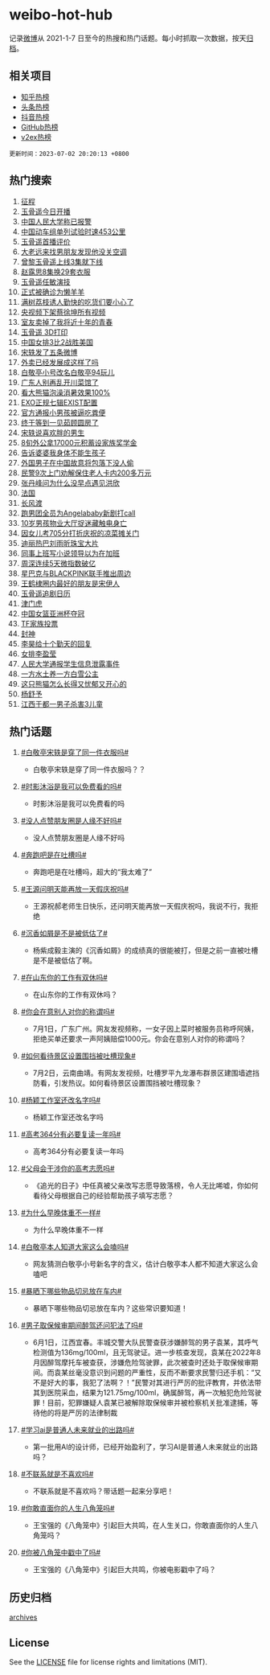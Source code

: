# weibo-hot-hub

记录[微博](https://www.weibo.com)从 2021-1-7 日至今的热搜和热门话题。每小时抓取一次数据，按天[归档](archives)。

## 相关项目

- [知乎热榜](https://github.com/lonnyzhang423/zhihu-hot-hub)
- [头条热榜](https://github.com/lonnyzhang423/toutiao-hot-hub)
- [抖音热榜](https://github.com/lonnyzhang423/douyin-hot-hub)
- [GitHub热榜](https://github.com/lonnyzhang423/github-hot-hub)
- [v2ex热榜](https://github.com/lonnyzhang423/v2ex-hot-hub)


`更新时间：2023-07-02 20:20:13 +0800`

## 热门搜索

1. [征程](https://m.weibo.cn/search?containerid=100103type%3D1%26t%3D10%26q%3D%23%E5%BE%81%E7%A8%8B%23&stream_entry_id=51&isnewpage=1&extparam=seat%3D1%26pos%3D0%26dgr%3D0%26c_type%3D51%26filter_type%3Drealtimehot%26cate%3D10103%26stream_entry_id%3D51%26display_time%3D1688300412%26pre_seqid%3D168830041214701306419&luicode=10000011&lfid=106003type%253D25%2526t%253D3%2526disable_hot%253D1%2526filter_type%253Drealtimehot)
1. [玉骨遥今日开播](https://m.weibo.cn/search?containerid=100103type%3D1%26t%3D10%26q%3D%23%E7%8E%89%E9%AA%A8%E9%81%A5%E4%BB%8A%E6%97%A5%E5%BC%80%E6%92%AD%23&stream_entry_id=31&isnewpage=1&extparam=seat%3D1%26pos%3D0%26dgr%3D0%26c_type%3D31%26cate%3D5001%26filter_type%3Drealtimehot%26stream_entry_id%3D31%26flag%3D16%26realpos%3D1%26q%3D%2523%25E7%258E%2589%25E9%25AA%25A8%25E9%2581%25A5%25E4%25BB%258A%25E6%2597%25A5%25E5%25BC%2580%25E6%2592%25AD%2523%26band_rank%3D1%26lcate%3D5001%26display_time%3D1688300412%26pre_seqid%3D168830041214701306419&luicode=10000011&lfid=106003type%253D25%2526t%253D3%2526disable_hot%253D1%2526filter_type%253Drealtimehot)
1. [中国人民大学称已报警](https://m.weibo.cn/search?containerid=100103type%3D1%26t%3D10%26q%3D%23%E4%B8%AD%E5%9B%BD%E4%BA%BA%E6%B0%91%E5%A4%A7%E5%AD%A6%E7%A7%B0%E5%B7%B2%E6%8A%A5%E8%AD%A6%23&stream_entry_id=31&isnewpage=1&extparam=seat%3D1%26pos%3D1%26dgr%3D0%26c_type%3D31%26cate%3D5001%26filter_type%3Drealtimehot%26stream_entry_id%3D31%26flag%3D2%26realpos%3D2%26q%3D%2523%25E4%25B8%25AD%25E5%259B%25BD%25E4%25BA%25BA%25E6%25B0%2591%25E5%25A4%25A7%25E5%25AD%25A6%25E7%25A7%25B0%25E5%25B7%25B2%25E6%258A%25A5%25E8%25AD%25A6%2523%26band_rank%3D2%26lcate%3D5001%26display_time%3D1688300412%26pre_seqid%3D168830041214701306419&luicode=10000011&lfid=106003type%253D25%2526t%253D3%2526disable_hot%253D1%2526filter_type%253Drealtimehot)
1. [中国动车组单列试验时速453公里](https://m.weibo.cn/search?containerid=100103type%3D1%26t%3D10%26q%3D%23%E4%B8%AD%E5%9B%BD%E5%8A%A8%E8%BD%A6%E7%BB%84%E5%8D%95%E5%88%97%E8%AF%95%E9%AA%8C%E6%97%B6%E9%80%9F453%E5%85%AC%E9%87%8C%23&stream_entry_id=31&isnewpage=1&extparam=seat%3D1%26pos%3D2%26dgr%3D0%26c_type%3D31%26cate%3D5001%26filter_type%3Drealtimehot%26stream_entry_id%3D31%26flag%3D0%26realpos%3D3%26q%3D%2523%25E4%25B8%25AD%25E5%259B%25BD%25E5%258A%25A8%25E8%25BD%25A6%25E7%25BB%2584%25E5%258D%2595%25E5%2588%2597%25E8%25AF%2595%25E9%25AA%258C%25E6%2597%25B6%25E9%2580%259F453%25E5%2585%25AC%25E9%2587%258C%2523%26band_rank%3D3%26lcate%3D5001%26display_time%3D1688300412%26pre_seqid%3D168830041214701306419&luicode=10000011&lfid=106003type%253D25%2526t%253D3%2526disable_hot%253D1%2526filter_type%253Drealtimehot)
1. [玉骨遥首播评价](https://m.weibo.cn/search?containerid=100103type%3D1%26t%3D10%26q%3D%23%E7%8E%89%E9%AA%A8%E9%81%A5%E9%A6%96%E6%92%AD%E8%AF%84%E4%BB%B7%23&stream_entry_id=31&isnewpage=1&extparam=seat%3D1%26pos%3D3%26dgr%3D0%26c_type%3D31%26cate%3D5001%26filter_type%3Drealtimehot%26stream_entry_id%3D31%26flag%3D1%26realpos%3D4%26q%3D%2523%25E7%258E%2589%25E9%25AA%25A8%25E9%2581%25A5%25E9%25A6%2596%25E6%2592%25AD%25E8%25AF%2584%25E4%25BB%25B7%2523%26band_rank%3D4%26lcate%3D5001%26display_time%3D1688300412%26pre_seqid%3D168830041214701306419&luicode=10000011&lfid=106003type%253D25%2526t%253D3%2526disable_hot%253D1%2526filter_type%253Drealtimehot)
1. [大老远来找男朋友发现他没关空调](https://m.weibo.cn/search?containerid=100103type%3D1%26t%3D10%26q%3D%E5%A4%A7%E8%80%81%E8%BF%9C%E6%9D%A5%E6%89%BE%E7%94%B7%E6%9C%8B%E5%8F%8B%E5%8F%91%E7%8E%B0%E4%BB%96%E6%B2%A1%E5%85%B3%E7%A9%BA%E8%B0%83&stream_entry_id=31&isnewpage=1&extparam=seat%3D1%26pos%3D4%26dgr%3D0%26c_type%3D31%26cate%3D5001%26filter_type%3Drealtimehot%26stream_entry_id%3D31%26flag%3D0%26realpos%3D5%26q%3D%25E5%25A4%25A7%25E8%2580%2581%25E8%25BF%259C%25E6%259D%25A5%25E6%2589%25BE%25E7%2594%25B7%25E6%259C%258B%25E5%258F%258B%25E5%258F%2591%25E7%258E%25B0%25E4%25BB%2596%25E6%25B2%25A1%25E5%2585%25B3%25E7%25A9%25BA%25E8%25B0%2583%26band_rank%3D5%26lcate%3D5001%26display_time%3D1688300412%26pre_seqid%3D168830041214701306419&luicode=10000011&lfid=106003type%253D25%2526t%253D3%2526disable_hot%253D1%2526filter_type%253Drealtimehot)
1. [曾黎玉骨遥上线3集就下线](https://m.weibo.cn/search?containerid=100103type%3D1%26t%3D10%26q%3D%23%E6%9B%BE%E9%BB%8E%E7%8E%89%E9%AA%A8%E9%81%A5%E4%B8%8A%E7%BA%BF3%E9%9B%86%E5%B0%B1%E4%B8%8B%E7%BA%BF%23&stream_entry_id=31&isnewpage=1&extparam=seat%3D1%26pos%3D5%26dgr%3D0%26c_type%3D31%26cate%3D5001%26filter_type%3Drealtimehot%26stream_entry_id%3D31%26flag%3D1%26realpos%3D6%26q%3D%2523%25E6%259B%25BE%25E9%25BB%258E%25E7%258E%2589%25E9%25AA%25A8%25E9%2581%25A5%25E4%25B8%258A%25E7%25BA%25BF3%25E9%259B%2586%25E5%25B0%25B1%25E4%25B8%258B%25E7%25BA%25BF%2523%26band_rank%3D6%26lcate%3D5001%26display_time%3D1688300412%26pre_seqid%3D168830041214701306419&luicode=10000011&lfid=106003type%253D25%2526t%253D3%2526disable_hot%253D1%2526filter_type%253Drealtimehot)
1. [赵露思8集换29套衣服](https://m.weibo.cn/search?containerid=100103type%3D1%26t%3D10%26q%3D%23%E8%B5%B5%E9%9C%B2%E6%80%9D8%E9%9B%86%E6%8D%A229%E5%A5%97%E8%A1%A3%E6%9C%8D%23&stream_entry_id=31&isnewpage=1&extparam=seat%3D1%26pos%3D6%26dgr%3D0%26c_type%3D31%26cate%3D5001%26filter_type%3Drealtimehot%26stream_entry_id%3D31%26flag%3D1%26realpos%3D7%26q%3D%2523%25E8%25B5%25B5%25E9%259C%25B2%25E6%2580%259D8%25E9%259B%2586%25E6%258D%25A229%25E5%25A5%2597%25E8%25A1%25A3%25E6%259C%258D%2523%26band_rank%3D7%26lcate%3D5001%26display_time%3D1688300412%26pre_seqid%3D168830041214701306419&luicode=10000011&lfid=106003type%253D25%2526t%253D3%2526disable_hot%253D1%2526filter_type%253Drealtimehot)
1. [玉骨遥任敏演技](https://m.weibo.cn/search?containerid=100103type%3D1%26t%3D10%26q%3D%23%E7%8E%89%E9%AA%A8%E9%81%A5%E4%BB%BB%E6%95%8F%E6%BC%94%E6%8A%80%23&stream_entry_id=31&isnewpage=1&extparam=seat%3D1%26pos%3D7%26dgr%3D0%26c_type%3D31%26cate%3D5001%26filter_type%3Drealtimehot%26stream_entry_id%3D31%26flag%3D1%26realpos%3D8%26q%3D%2523%25E7%258E%2589%25E9%25AA%25A8%25E9%2581%25A5%25E4%25BB%25BB%25E6%2595%258F%25E6%25BC%2594%25E6%258A%2580%2523%26band_rank%3D8%26lcate%3D5001%26display_time%3D1688300412%26pre_seqid%3D168830041214701306419&luicode=10000011&lfid=106003type%253D25%2526t%253D3%2526disable_hot%253D1%2526filter_type%253Drealtimehot)
1. [正式被确诊为懒羊羊](https://m.weibo.cn/search?containerid=100103type%3D1%26t%3D10%26q%3D%23%E6%AD%A3%E5%BC%8F%E8%A2%AB%E7%A1%AE%E8%AF%8A%E4%B8%BA%E6%87%92%E7%BE%8A%E7%BE%8A%23&stream_entry_id=31&isnewpage=1&extparam=seat%3D1%26pos%3D8%26dgr%3D0%26c_type%3D31%26cate%3D5001%26filter_type%3Drealtimehot%26stream_entry_id%3D31%26flag%3D2%26realpos%3D9%26q%3D%2523%25E6%25AD%25A3%25E5%25BC%258F%25E8%25A2%25AB%25E7%25A1%25AE%25E8%25AF%258A%25E4%25B8%25BA%25E6%2587%2592%25E7%25BE%258A%25E7%25BE%258A%2523%26band_rank%3D9%26lcate%3D5001%26display_time%3D1688300412%26pre_seqid%3D168830041214701306419&luicode=10000011&lfid=106003type%253D25%2526t%253D3%2526disable_hot%253D1%2526filter_type%253Drealtimehot)
1. [满树荔枝诱人勤快的吃货们要小心了](https://m.weibo.cn/search?containerid=100103type%3D1%26t%3D10%26q%3D%23%E6%BB%A1%E6%A0%91%E8%8D%94%E6%9E%9D%E8%AF%B1%E4%BA%BA%E5%8B%A4%E5%BF%AB%E7%9A%84%E5%90%83%E8%B4%A7%E4%BB%AC%E8%A6%81%E5%B0%8F%E5%BF%83%E4%BA%86%23&stream_entry_id=31&isnewpage=1&extparam=seat%3D1%26pos%3D9%26dgr%3D0%26c_type%3D31%26cate%3D5001%26filter_type%3Drealtimehot%26stream_entry_id%3D31%26flag%3D32768%26realpos%3D10%26q%3D%2523%25E6%25BB%25A1%25E6%25A0%2591%25E8%258D%2594%25E6%259E%259D%25E8%25AF%25B1%25E4%25BA%25BA%25E5%258B%25A4%25E5%25BF%25AB%25E7%259A%2584%25E5%2590%2583%25E8%25B4%25A7%25E4%25BB%25AC%25E8%25A6%2581%25E5%25B0%258F%25E5%25BF%2583%25E4%25BA%2586%2523%26band_rank%3D10%26lcate%3D5001%26display_time%3D1688300412%26pre_seqid%3D168830041214701306419&luicode=10000011&lfid=106003type%253D25%2526t%253D3%2526disable_hot%253D1%2526filter_type%253Drealtimehot)
1. [央视频下架蔡徐坤所有视频](https://m.weibo.cn/search?containerid=100103type%3D1%26t%3D10%26q%3D%23%E5%A4%AE%E8%A7%86%E9%A2%91%E4%B8%8B%E6%9E%B6%E8%94%A1%E5%BE%90%E5%9D%A4%E6%89%80%E6%9C%89%E8%A7%86%E9%A2%91%23&stream_entry_id=31&isnewpage=1&extparam=seat%3D1%26pos%3D10%26dgr%3D0%26c_type%3D31%26cate%3D5001%26filter_type%3Drealtimehot%26stream_entry_id%3D31%26flag%3D1%26realpos%3D11%26q%3D%2523%25E5%25A4%25AE%25E8%25A7%2586%25E9%25A2%2591%25E4%25B8%258B%25E6%259E%25B6%25E8%2594%25A1%25E5%25BE%2590%25E5%259D%25A4%25E6%2589%2580%25E6%259C%2589%25E8%25A7%2586%25E9%25A2%2591%2523%26band_rank%3D11%26lcate%3D5001%26display_time%3D1688300412%26pre_seqid%3D168830041214701306419&luicode=10000011&lfid=106003type%253D25%2526t%253D3%2526disable_hot%253D1%2526filter_type%253Drealtimehot)
1. [室友卖掉了我将近十年的青春](https://m.weibo.cn/search?containerid=100103type%3D1%26t%3D10%26q%3D%23%E5%AE%A4%E5%8F%8B%E5%8D%96%E6%8E%89%E4%BA%86%E6%88%91%E5%B0%86%E8%BF%91%E5%8D%81%E5%B9%B4%E7%9A%84%E9%9D%92%E6%98%A5%23&stream_entry_id=31&isnewpage=1&extparam=seat%3D1%26pos%3D11%26dgr%3D0%26c_type%3D31%26cate%3D5001%26filter_type%3Drealtimehot%26stream_entry_id%3D31%26flag%3D1%26realpos%3D12%26q%3D%2523%25E5%25AE%25A4%25E5%258F%258B%25E5%258D%2596%25E6%258E%2589%25E4%25BA%2586%25E6%2588%2591%25E5%25B0%2586%25E8%25BF%2591%25E5%258D%2581%25E5%25B9%25B4%25E7%259A%2584%25E9%259D%2592%25E6%2598%25A5%2523%26band_rank%3D12%26lcate%3D5001%26display_time%3D1688300412%26pre_seqid%3D168830041214701306419&luicode=10000011&lfid=106003type%253D25%2526t%253D3%2526disable_hot%253D1%2526filter_type%253Drealtimehot)
1. [玉骨遥 3D打印](https://m.weibo.cn/search?containerid=100103type%3D1%26t%3D10%26q%3D%E7%8E%89%E9%AA%A8%E9%81%A5+3D%E6%89%93%E5%8D%B0&stream_entry_id=31&isnewpage=1&extparam=seat%3D1%26pos%3D12%26dgr%3D0%26c_type%3D31%26cate%3D5001%26filter_type%3Drealtimehot%26stream_entry_id%3D31%26flag%3D1%26realpos%3D13%26q%3D%25E7%258E%2589%25E9%25AA%25A8%25E9%2581%25A5%25203D%25E6%2589%2593%25E5%258D%25B0%26band_rank%3D13%26lcate%3D5001%26display_time%3D1688300412%26pre_seqid%3D168830041214701306419&luicode=10000011&lfid=106003type%253D25%2526t%253D3%2526disable_hot%253D1%2526filter_type%253Drealtimehot)
1. [中国女排3比2战胜美国](https://m.weibo.cn/search?containerid=100103type%3D1%26t%3D10%26q%3D%23%E4%B8%AD%E5%9B%BD%E5%A5%B3%E6%8E%923%E6%AF%942%E6%88%98%E8%83%9C%E7%BE%8E%E5%9B%BD%23&stream_entry_id=31&isnewpage=1&extparam=seat%3D1%26pos%3D13%26dgr%3D0%26c_type%3D31%26cate%3D5001%26filter_type%3Drealtimehot%26stream_entry_id%3D31%26flag%3D0%26realpos%3D14%26q%3D%2523%25E4%25B8%25AD%25E5%259B%25BD%25E5%25A5%25B3%25E6%258E%25923%25E6%25AF%25942%25E6%2588%2598%25E8%2583%259C%25E7%25BE%258E%25E5%259B%25BD%2523%26band_rank%3D14%26lcate%3D5001%26display_time%3D1688300412%26pre_seqid%3D168830041214701306419&luicode=10000011&lfid=106003type%253D25%2526t%253D3%2526disable_hot%253D1%2526filter_type%253Drealtimehot)
1. [宋轶发了五条微博](https://m.weibo.cn/search?containerid=100103type%3D1%26t%3D10%26q%3D%23%E5%AE%8B%E8%BD%B6%E5%8F%91%E4%BA%86%E4%BA%94%E6%9D%A1%E5%BE%AE%E5%8D%9A%23&stream_entry_id=31&isnewpage=1&extparam=seat%3D1%26pos%3D14%26dgr%3D0%26c_type%3D31%26cate%3D5001%26filter_type%3Drealtimehot%26stream_entry_id%3D31%26flag%3D2%26realpos%3D15%26q%3D%2523%25E5%25AE%258B%25E8%25BD%25B6%25E5%258F%2591%25E4%25BA%2586%25E4%25BA%2594%25E6%259D%25A1%25E5%25BE%25AE%25E5%258D%259A%2523%26band_rank%3D15%26lcate%3D5001%26display_time%3D1688300412%26pre_seqid%3D168830041214701306419&luicode=10000011&lfid=106003type%253D25%2526t%253D3%2526disable_hot%253D1%2526filter_type%253Drealtimehot)
1. [外卖已经发展成这样了吗](https://m.weibo.cn/search?containerid=100103type%3D1%26t%3D10%26q%3D%E5%A4%96%E5%8D%96%E5%B7%B2%E7%BB%8F%E5%8F%91%E5%B1%95%E6%88%90%E8%BF%99%E6%A0%B7%E4%BA%86%E5%90%97&stream_entry_id=31&isnewpage=1&extparam=seat%3D1%26pos%3D15%26dgr%3D0%26c_type%3D31%26cate%3D5001%26filter_type%3Drealtimehot%26stream_entry_id%3D31%26flag%3D1%26realpos%3D16%26q%3D%25E5%25A4%2596%25E5%258D%2596%25E5%25B7%25B2%25E7%25BB%258F%25E5%258F%2591%25E5%25B1%2595%25E6%2588%2590%25E8%25BF%2599%25E6%25A0%25B7%25E4%25BA%2586%25E5%2590%2597%26band_rank%3D16%26lcate%3D5001%26display_time%3D1688300412%26pre_seqid%3D168830041214701306419&luicode=10000011&lfid=106003type%253D25%2526t%253D3%2526disable_hot%253D1%2526filter_type%253Drealtimehot)
1. [白敬亭小号改名白敬亭94玩儿](https://m.weibo.cn/search?containerid=100103type%3D1%26t%3D10%26q%3D%23%E7%99%BD%E6%95%AC%E4%BA%AD%E5%B0%8F%E5%8F%B7%E6%94%B9%E5%90%8D%E7%99%BD%E6%95%AC%E4%BA%AD94%E7%8E%A9%E5%84%BF%23&stream_entry_id=31&isnewpage=1&extparam=seat%3D1%26pos%3D16%26dgr%3D0%26c_type%3D31%26cate%3D5001%26filter_type%3Drealtimehot%26stream_entry_id%3D31%26flag%3D0%26realpos%3D17%26q%3D%2523%25E7%2599%25BD%25E6%2595%25AC%25E4%25BA%25AD%25E5%25B0%258F%25E5%258F%25B7%25E6%2594%25B9%25E5%2590%258D%25E7%2599%25BD%25E6%2595%25AC%25E4%25BA%25AD94%25E7%258E%25A9%25E5%2584%25BF%2523%26band_rank%3D17%26lcate%3D5001%26display_time%3D1688300412%26pre_seqid%3D168830041214701306419&luicode=10000011&lfid=106003type%253D25%2526t%253D3%2526disable_hot%253D1%2526filter_type%253Drealtimehot)
1. [广东人别再乱开川菜馆了](https://m.weibo.cn/search?containerid=100103type%3D1%26t%3D10%26q%3D%23%E5%B9%BF%E4%B8%9C%E4%BA%BA%E5%88%AB%E5%86%8D%E4%B9%B1%E5%BC%80%E5%B7%9D%E8%8F%9C%E9%A6%86%E4%BA%86%23&stream_entry_id=31&isnewpage=1&extparam=seat%3D1%26pos%3D17%26dgr%3D0%26c_type%3D31%26cate%3D5001%26filter_type%3Drealtimehot%26stream_entry_id%3D31%26flag%3D0%26realpos%3D18%26q%3D%2523%25E5%25B9%25BF%25E4%25B8%259C%25E4%25BA%25BA%25E5%2588%25AB%25E5%2586%258D%25E4%25B9%25B1%25E5%25BC%2580%25E5%25B7%259D%25E8%258F%259C%25E9%25A6%2586%25E4%25BA%2586%2523%26band_rank%3D18%26lcate%3D5001%26display_time%3D1688300412%26pre_seqid%3D168830041214701306419&luicode=10000011&lfid=106003type%253D25%2526t%253D3%2526disable_hot%253D1%2526filter_type%253Drealtimehot)
1. [看大熊猫泡澡消暑效果100%](https://m.weibo.cn/search?containerid=100103type%3D1%26t%3D10%26q%3D%23%E7%9C%8B%E5%A4%A7%E7%86%8A%E7%8C%AB%E6%B3%A1%E6%BE%A1%E6%B6%88%E6%9A%91%E6%95%88%E6%9E%9C100%25%23&stream_entry_id=31&isnewpage=1&extparam=seat%3D1%26pos%3D18%26dgr%3D0%26c_type%3D31%26cate%3D5001%26filter_type%3Drealtimehot%26stream_entry_id%3D31%26flag%3D32768%26realpos%3D19%26q%3D%2523%25E7%259C%258B%25E5%25A4%25A7%25E7%2586%258A%25E7%258C%25AB%25E6%25B3%25A1%25E6%25BE%25A1%25E6%25B6%2588%25E6%259A%2591%25E6%2595%2588%25E6%259E%259C100%2525%2523%26band_rank%3D19%26lcate%3D5001%26display_time%3D1688300412%26pre_seqid%3D168830041214701306419&luicode=10000011&lfid=106003type%253D25%2526t%253D3%2526disable_hot%253D1%2526filter_type%253Drealtimehot)
1. [EXO正规七辑EXIST配置](https://m.weibo.cn/search?containerid=100103type%3D1%26t%3D10%26q%3D%23EXO%E6%AD%A3%E8%A7%84%E4%B8%83%E8%BE%91EXIST%E9%85%8D%E7%BD%AE%23&stream_entry_id=31&isnewpage=1&extparam=seat%3D1%26pos%3D19%26dgr%3D0%26c_type%3D31%26cate%3D5001%26filter_type%3Drealtimehot%26stream_entry_id%3D31%26flag%3D1%26realpos%3D20%26q%3D%2523EXO%25E6%25AD%25A3%25E8%25A7%2584%25E4%25B8%2583%25E8%25BE%2591EXIST%25E9%2585%258D%25E7%25BD%25AE%2523%26band_rank%3D20%26lcate%3D5001%26display_time%3D1688300412%26pre_seqid%3D168830041214701306419&luicode=10000011&lfid=106003type%253D25%2526t%253D3%2526disable_hot%253D1%2526filter_type%253Drealtimehot)
1. [官方通报小男孩被逼吃粪便](https://m.weibo.cn/search?containerid=100103type%3D1%26t%3D10%26q%3D%23%E5%AE%98%E6%96%B9%E9%80%9A%E6%8A%A5%E5%B0%8F%E7%94%B7%E5%AD%A9%E8%A2%AB%E9%80%BC%E5%90%83%E7%B2%AA%E4%BE%BF%23&stream_entry_id=31&isnewpage=1&extparam=seat%3D1%26pos%3D20%26dgr%3D0%26c_type%3D31%26cate%3D5001%26filter_type%3Drealtimehot%26stream_entry_id%3D31%26flag%3D1%26realpos%3D21%26q%3D%2523%25E5%25AE%2598%25E6%2596%25B9%25E9%2580%259A%25E6%258A%25A5%25E5%25B0%258F%25E7%2594%25B7%25E5%25AD%25A9%25E8%25A2%25AB%25E9%2580%25BC%25E5%2590%2583%25E7%25B2%25AA%25E4%25BE%25BF%2523%26band_rank%3D21%26lcate%3D5001%26display_time%3D1688300412%26pre_seqid%3D168830041214701306419&luicode=10000011&lfid=106003type%253D25%2526t%253D3%2526disable_hot%253D1%2526filter_type%253Drealtimehot)
1. [终于等到一见茹顾圆房了](https://m.weibo.cn/search?containerid=100103type%3D1%26t%3D10%26q%3D%23%E7%BB%88%E4%BA%8E%E7%AD%89%E5%88%B0%E4%B8%80%E8%A7%81%E8%8C%B9%E9%A1%BE%E5%9C%86%E6%88%BF%E4%BA%86%23&stream_entry_id=31&isnewpage=1&extparam=seat%3D1%26pos%3D21%26dgr%3D0%26c_type%3D31%26cate%3D5001%26filter_type%3Drealtimehot%26stream_entry_id%3D31%26flag%3D1%26realpos%3D22%26q%3D%2523%25E7%25BB%2588%25E4%25BA%258E%25E7%25AD%2589%25E5%2588%25B0%25E4%25B8%2580%25E8%25A7%2581%25E8%258C%25B9%25E9%25A1%25BE%25E5%259C%2586%25E6%2588%25BF%25E4%25BA%2586%2523%26band_rank%3D22%26lcate%3D5001%26display_time%3D1688300412%26pre_seqid%3D168830041214701306419&luicode=10000011&lfid=106003type%253D25%2526t%253D3%2526disable_hot%253D1%2526filter_type%253Drealtimehot)
1. [宋轶说喜欢胖的男生](https://m.weibo.cn/search?containerid=100103type%3D1%26t%3D10%26q%3D%23%E5%AE%8B%E8%BD%B6%E8%AF%B4%E5%96%9C%E6%AC%A2%E8%83%96%E7%9A%84%E7%94%B7%E7%94%9F%23&stream_entry_id=31&isnewpage=1&extparam=seat%3D1%26pos%3D22%26dgr%3D0%26c_type%3D31%26cate%3D5001%26filter_type%3Drealtimehot%26stream_entry_id%3D31%26flag%3D0%26realpos%3D23%26q%3D%2523%25E5%25AE%258B%25E8%25BD%25B6%25E8%25AF%25B4%25E5%2596%259C%25E6%25AC%25A2%25E8%2583%2596%25E7%259A%2584%25E7%2594%25B7%25E7%2594%259F%2523%26band_rank%3D23%26lcate%3D5001%26display_time%3D1688300412%26pre_seqid%3D168830041214701306419&luicode=10000011&lfid=106003type%253D25%2526t%253D3%2526disable_hot%253D1%2526filter_type%253Drealtimehot)
1. [8旬外公拿17000元积蓄设家族奖学金](https://m.weibo.cn/search?containerid=100103type%3D1%26t%3D10%26q%3D%238%E6%97%AC%E5%A4%96%E5%85%AC%E6%8B%BF17000%E5%85%83%E7%A7%AF%E8%93%84%E8%AE%BE%E5%AE%B6%E6%97%8F%E5%A5%96%E5%AD%A6%E9%87%91%23&stream_entry_id=31&isnewpage=1&extparam=seat%3D1%26pos%3D23%26dgr%3D0%26c_type%3D31%26cate%3D5001%26filter_type%3Drealtimehot%26stream_entry_id%3D31%26flag%3D32768%26realpos%3D24%26q%3D%25238%25E6%2597%25AC%25E5%25A4%2596%25E5%2585%25AC%25E6%258B%25BF17000%25E5%2585%2583%25E7%25A7%25AF%25E8%2593%2584%25E8%25AE%25BE%25E5%25AE%25B6%25E6%2597%258F%25E5%25A5%2596%25E5%25AD%25A6%25E9%2587%2591%2523%26band_rank%3D24%26lcate%3D5001%26display_time%3D1688300412%26pre_seqid%3D168830041214701306419&luicode=10000011&lfid=106003type%253D25%2526t%253D3%2526disable_hot%253D1%2526filter_type%253Drealtimehot)
1. [告诉婆婆我身体不能生孩子](https://m.weibo.cn/search?containerid=100103type%3D1%26t%3D10%26q%3D%23%E5%91%8A%E8%AF%89%E5%A9%86%E5%A9%86%E6%88%91%E8%BA%AB%E4%BD%93%E4%B8%8D%E8%83%BD%E7%94%9F%E5%AD%A9%E5%AD%90%23&stream_entry_id=31&isnewpage=1&extparam=seat%3D1%26pos%3D24%26dgr%3D0%26c_type%3D31%26cate%3D5001%26filter_type%3Drealtimehot%26stream_entry_id%3D31%26flag%3D0%26realpos%3D25%26q%3D%2523%25E5%2591%258A%25E8%25AF%2589%25E5%25A9%2586%25E5%25A9%2586%25E6%2588%2591%25E8%25BA%25AB%25E4%25BD%2593%25E4%25B8%258D%25E8%2583%25BD%25E7%2594%259F%25E5%25AD%25A9%25E5%25AD%2590%2523%26band_rank%3D25%26lcate%3D5001%26display_time%3D1688300412%26pre_seqid%3D168830041214701306419&luicode=10000011&lfid=106003type%253D25%2526t%253D3%2526disable_hot%253D1%2526filter_type%253Drealtimehot)
1. [外国男子在中国故意将包落下没人偷](https://m.weibo.cn/search?containerid=100103type%3D1%26t%3D10%26q%3D%23%E5%A4%96%E5%9B%BD%E7%94%B7%E5%AD%90%E5%9C%A8%E4%B8%AD%E5%9B%BD%E6%95%85%E6%84%8F%E5%B0%86%E5%8C%85%E8%90%BD%E4%B8%8B%E6%B2%A1%E4%BA%BA%E5%81%B7%23&stream_entry_id=31&isnewpage=1&extparam=seat%3D1%26pos%3D25%26dgr%3D0%26c_type%3D31%26cate%3D5001%26filter_type%3Drealtimehot%26stream_entry_id%3D31%26flag%3D0%26realpos%3D26%26q%3D%2523%25E5%25A4%2596%25E5%259B%25BD%25E7%2594%25B7%25E5%25AD%2590%25E5%259C%25A8%25E4%25B8%25AD%25E5%259B%25BD%25E6%2595%2585%25E6%2584%258F%25E5%25B0%2586%25E5%258C%2585%25E8%2590%25BD%25E4%25B8%258B%25E6%25B2%25A1%25E4%25BA%25BA%25E5%2581%25B7%2523%26band_rank%3D26%26lcate%3D5001%26display_time%3D1688300412%26pre_seqid%3D168830041214701306419&luicode=10000011&lfid=106003type%253D25%2526t%253D3%2526disable_hot%253D1%2526filter_type%253Drealtimehot)
1. [民警9次上门劝解保住老人卡内200多万元](https://m.weibo.cn/search?containerid=100103type%3D1%26t%3D10%26q%3D%23%E6%B0%91%E8%AD%A69%E6%AC%A1%E4%B8%8A%E9%97%A8%E5%8A%9D%E8%A7%A3%E4%BF%9D%E4%BD%8F%E8%80%81%E4%BA%BA%E5%8D%A1%E5%86%85200%E5%A4%9A%E4%B8%87%E5%85%83%23&stream_entry_id=31&isnewpage=1&extparam=seat%3D1%26pos%3D26%26dgr%3D0%26c_type%3D31%26cate%3D5001%26filter_type%3Drealtimehot%26stream_entry_id%3D31%26flag%3D32768%26realpos%3D27%26q%3D%2523%25E6%25B0%2591%25E8%25AD%25A69%25E6%25AC%25A1%25E4%25B8%258A%25E9%2597%25A8%25E5%258A%259D%25E8%25A7%25A3%25E4%25BF%259D%25E4%25BD%258F%25E8%2580%2581%25E4%25BA%25BA%25E5%258D%25A1%25E5%2586%2585200%25E5%25A4%259A%25E4%25B8%2587%25E5%2585%2583%2523%26band_rank%3D27%26lcate%3D5001%26display_time%3D1688300412%26pre_seqid%3D168830041214701306419&luicode=10000011&lfid=106003type%253D25%2526t%253D3%2526disable_hot%253D1%2526filter_type%253Drealtimehot)
1. [张丹峰问为什么没早点遇见洪欣](https://m.weibo.cn/search?containerid=100103type%3D1%26t%3D10%26q%3D%23%E5%BC%A0%E4%B8%B9%E5%B3%B0%E9%97%AE%E4%B8%BA%E4%BB%80%E4%B9%88%E6%B2%A1%E6%97%A9%E7%82%B9%E9%81%87%E8%A7%81%E6%B4%AA%E6%AC%A3%23&stream_entry_id=31&isnewpage=1&extparam=seat%3D1%26pos%3D27%26dgr%3D0%26c_type%3D31%26cate%3D5001%26filter_type%3Drealtimehot%26stream_entry_id%3D31%26flag%3D0%26realpos%3D28%26q%3D%2523%25E5%25BC%25A0%25E4%25B8%25B9%25E5%25B3%25B0%25E9%2597%25AE%25E4%25B8%25BA%25E4%25BB%2580%25E4%25B9%2588%25E6%25B2%25A1%25E6%2597%25A9%25E7%2582%25B9%25E9%2581%2587%25E8%25A7%2581%25E6%25B4%25AA%25E6%25AC%25A3%2523%26band_rank%3D28%26lcate%3D5001%26display_time%3D1688300412%26pre_seqid%3D168830041214701306419&luicode=10000011&lfid=106003type%253D25%2526t%253D3%2526disable_hot%253D1%2526filter_type%253Drealtimehot)
1. [法国](https://m.weibo.cn/search?containerid=100103type%3D1%26t%3D10%26q%3D%23%E6%B3%95%E5%9B%BD%23&stream_entry_id=31&isnewpage=1&extparam=seat%3D1%26pos%3D28%26dgr%3D0%26c_type%3D31%26cate%3D5001%26filter_type%3Drealtimehot%26stream_entry_id%3D31%26flag%3D1%26realpos%3D29%26q%3D%2523%25E6%25B3%2595%25E5%259B%25BD%2523%26band_rank%3D29%26lcate%3D5001%26display_time%3D1688300412%26pre_seqid%3D168830041214701306419&luicode=10000011&lfid=106003type%253D25%2526t%253D3%2526disable_hot%253D1%2526filter_type%253Drealtimehot)
1. [长风渡](https://m.weibo.cn/search?containerid=100103type%3D1%26t%3D10%26q%3D%E9%95%BF%E9%A3%8E%E6%B8%A1&stream_entry_id=31&isnewpage=1&extparam=seat%3D1%26pos%3D29%26dgr%3D0%26c_type%3D31%26cate%3D5001%26filter_type%3Drealtimehot%26stream_entry_id%3D31%26flag%3D0%26realpos%3D30%26q%3D%25E9%2595%25BF%25E9%25A3%258E%25E6%25B8%25A1%26band_rank%3D30%26lcate%3D5001%26display_time%3D1688300412%26pre_seqid%3D168830041214701306419&luicode=10000011&lfid=106003type%253D25%2526t%253D3%2526disable_hot%253D1%2526filter_type%253Drealtimehot)
1. [跑男团全员为Angelababy新剧打call](https://m.weibo.cn/search?containerid=100103type%3D1%26t%3D10%26q%3D%23%E8%B7%91%E7%94%B7%E5%9B%A2%E5%85%A8%E5%91%98%E4%B8%BAAngelababy%E6%96%B0%E5%89%A7%E6%89%93call%23&stream_entry_id=31&isnewpage=1&extparam=seat%3D1%26pos%3D30%26dgr%3D0%26c_type%3D31%26cate%3D5001%26filter_type%3Drealtimehot%26stream_entry_id%3D31%26flag%3D0%26realpos%3D31%26q%3D%2523%25E8%25B7%2591%25E7%2594%25B7%25E5%259B%25A2%25E5%2585%25A8%25E5%2591%2598%25E4%25B8%25BAAngelababy%25E6%2596%25B0%25E5%2589%25A7%25E6%2589%2593call%2523%26band_rank%3D31%26lcate%3D5001%26display_time%3D1688300412%26pre_seqid%3D168830041214701306419&luicode=10000011&lfid=106003type%253D25%2526t%253D3%2526disable_hot%253D1%2526filter_type%253Drealtimehot)
1. [10岁男孩物业大厅捉迷藏触电身亡](https://m.weibo.cn/search?containerid=100103type%3D1%26t%3D10%26q%3D%2310%E5%B2%81%E7%94%B7%E5%AD%A9%E7%89%A9%E4%B8%9A%E5%A4%A7%E5%8E%85%E6%8D%89%E8%BF%B7%E8%97%8F%E8%A7%A6%E7%94%B5%E8%BA%AB%E4%BA%A1%23&stream_entry_id=31&isnewpage=1&extparam=seat%3D1%26pos%3D31%26dgr%3D0%26c_type%3D31%26cate%3D5001%26filter_type%3Drealtimehot%26stream_entry_id%3D31%26flag%3D1%26realpos%3D32%26q%3D%252310%25E5%25B2%2581%25E7%2594%25B7%25E5%25AD%25A9%25E7%2589%25A9%25E4%25B8%259A%25E5%25A4%25A7%25E5%258E%2585%25E6%258D%2589%25E8%25BF%25B7%25E8%2597%258F%25E8%25A7%25A6%25E7%2594%25B5%25E8%25BA%25AB%25E4%25BA%25A1%2523%26band_rank%3D32%26lcate%3D5001%26display_time%3D1688300412%26pre_seqid%3D168830041214701306419&luicode=10000011&lfid=106003type%253D25%2526t%253D3%2526disable_hot%253D1%2526filter_type%253Drealtimehot)
1. [因女儿考705分打折庆祝的凉菜摊关门](https://m.weibo.cn/search?containerid=100103type%3D1%26t%3D10%26q%3D%23%E5%9B%A0%E5%A5%B3%E5%84%BF%E8%80%83705%E5%88%86%E6%89%93%E6%8A%98%E5%BA%86%E7%A5%9D%E7%9A%84%E5%87%89%E8%8F%9C%E6%91%8A%E5%85%B3%E9%97%A8%23&stream_entry_id=31&isnewpage=1&extparam=seat%3D1%26pos%3D32%26dgr%3D0%26c_type%3D31%26cate%3D5001%26filter_type%3Drealtimehot%26stream_entry_id%3D31%26flag%3D0%26realpos%3D33%26q%3D%2523%25E5%259B%25A0%25E5%25A5%25B3%25E5%2584%25BF%25E8%2580%2583705%25E5%2588%2586%25E6%2589%2593%25E6%258A%2598%25E5%25BA%2586%25E7%25A5%259D%25E7%259A%2584%25E5%2587%2589%25E8%258F%259C%25E6%2591%258A%25E5%2585%25B3%25E9%2597%25A8%2523%26band_rank%3D33%26lcate%3D5001%26display_time%3D1688300412%26pre_seqid%3D168830041214701306419&luicode=10000011&lfid=106003type%253D25%2526t%253D3%2526disable_hot%253D1%2526filter_type%253Drealtimehot)
1. [迪丽热巴刘雨昕珠宝大片](https://m.weibo.cn/search?containerid=100103type%3D1%26t%3D10%26q%3D%23%E8%BF%AA%E4%B8%BD%E7%83%AD%E5%B7%B4%E5%88%98%E9%9B%A8%E6%98%95%E7%8F%A0%E5%AE%9D%E5%A4%A7%E7%89%87%23&stream_entry_id=31&isnewpage=1&extparam=seat%3D1%26pos%3D33%26dgr%3D0%26c_type%3D31%26cate%3D5001%26filter_type%3Drealtimehot%26stream_entry_id%3D31%26flag%3D0%26realpos%3D34%26q%3D%2523%25E8%25BF%25AA%25E4%25B8%25BD%25E7%2583%25AD%25E5%25B7%25B4%25E5%2588%2598%25E9%259B%25A8%25E6%2598%2595%25E7%258F%25A0%25E5%25AE%259D%25E5%25A4%25A7%25E7%2589%2587%2523%26band_rank%3D34%26lcate%3D5001%26display_time%3D1688300412%26pre_seqid%3D168830041214701306419&luicode=10000011&lfid=106003type%253D25%2526t%253D3%2526disable_hot%253D1%2526filter_type%253Drealtimehot)
1. [同事上班写小说领导以为在加班](https://m.weibo.cn/search?containerid=100103type%3D1%26t%3D10%26q%3D%23%E5%90%8C%E4%BA%8B%E4%B8%8A%E7%8F%AD%E5%86%99%E5%B0%8F%E8%AF%B4%E9%A2%86%E5%AF%BC%E4%BB%A5%E4%B8%BA%E5%9C%A8%E5%8A%A0%E7%8F%AD%23&stream_entry_id=31&isnewpage=1&extparam=seat%3D1%26pos%3D34%26dgr%3D0%26c_type%3D31%26cate%3D5001%26filter_type%3Drealtimehot%26stream_entry_id%3D31%26flag%3D0%26realpos%3D35%26q%3D%2523%25E5%2590%258C%25E4%25BA%258B%25E4%25B8%258A%25E7%258F%25AD%25E5%2586%2599%25E5%25B0%258F%25E8%25AF%25B4%25E9%25A2%2586%25E5%25AF%25BC%25E4%25BB%25A5%25E4%25B8%25BA%25E5%259C%25A8%25E5%258A%25A0%25E7%258F%25AD%2523%26band_rank%3D35%26lcate%3D5001%26display_time%3D1688300412%26pre_seqid%3D168830041214701306419&luicode=10000011&lfid=106003type%253D25%2526t%253D3%2526disable_hot%253D1%2526filter_type%253Drealtimehot)
1. [周深连续5天微指数破亿](https://m.weibo.cn/search?containerid=100103type%3D1%26t%3D10%26q%3D%23%E5%91%A8%E6%B7%B1%E8%BF%9E%E7%BB%AD5%E5%A4%A9%E5%BE%AE%E6%8C%87%E6%95%B0%E7%A0%B4%E4%BA%BF%23&stream_entry_id=31&isnewpage=1&extparam=seat%3D1%26pos%3D35%26dgr%3D0%26c_type%3D31%26cate%3D5001%26filter_type%3Drealtimehot%26stream_entry_id%3D31%26flag%3D1%26realpos%3D36%26q%3D%2523%25E5%2591%25A8%25E6%25B7%25B1%25E8%25BF%259E%25E7%25BB%25AD5%25E5%25A4%25A9%25E5%25BE%25AE%25E6%258C%2587%25E6%2595%25B0%25E7%25A0%25B4%25E4%25BA%25BF%2523%26band_rank%3D36%26lcate%3D5001%26display_time%3D1688300412%26pre_seqid%3D168830041214701306419&luicode=10000011&lfid=106003type%253D25%2526t%253D3%2526disable_hot%253D1%2526filter_type%253Drealtimehot)
1. [星巴克与BLACKPINK联手推出周边](https://m.weibo.cn/search?containerid=100103type%3D1%26t%3D10%26q%3D%23%E6%98%9F%E5%B7%B4%E5%85%8B%E4%B8%8EBLACKPINK%E8%81%94%E6%89%8B%E6%8E%A8%E5%87%BA%E5%91%A8%E8%BE%B9%23&stream_entry_id=31&isnewpage=1&extparam=seat%3D1%26pos%3D36%26dgr%3D0%26c_type%3D31%26cate%3D5001%26filter_type%3Drealtimehot%26stream_entry_id%3D31%26flag%3D0%26realpos%3D37%26q%3D%2523%25E6%2598%259F%25E5%25B7%25B4%25E5%2585%258B%25E4%25B8%258EBLACKPINK%25E8%2581%2594%25E6%2589%258B%25E6%258E%25A8%25E5%2587%25BA%25E5%2591%25A8%25E8%25BE%25B9%2523%26band_rank%3D37%26lcate%3D5001%26display_time%3D1688300412%26pre_seqid%3D168830041214701306419&luicode=10000011&lfid=106003type%253D25%2526t%253D3%2526disable_hot%253D1%2526filter_type%253Drealtimehot)
1. [王鹤棣圈内最好的朋友是宋伊人](https://m.weibo.cn/search?containerid=100103type%3D1%26t%3D10%26q%3D%23%E7%8E%8B%E9%B9%A4%E6%A3%A3%E5%9C%88%E5%86%85%E6%9C%80%E5%A5%BD%E7%9A%84%E6%9C%8B%E5%8F%8B%E6%98%AF%E5%AE%8B%E4%BC%8A%E4%BA%BA%23&stream_entry_id=31&isnewpage=1&extparam=seat%3D1%26pos%3D37%26dgr%3D0%26c_type%3D31%26cate%3D5001%26filter_type%3Drealtimehot%26stream_entry_id%3D31%26flag%3D0%26realpos%3D38%26q%3D%2523%25E7%258E%258B%25E9%25B9%25A4%25E6%25A3%25A3%25E5%259C%2588%25E5%2586%2585%25E6%259C%2580%25E5%25A5%25BD%25E7%259A%2584%25E6%259C%258B%25E5%258F%258B%25E6%2598%25AF%25E5%25AE%258B%25E4%25BC%258A%25E4%25BA%25BA%2523%26band_rank%3D38%26lcate%3D5001%26display_time%3D1688300412%26pre_seqid%3D168830041214701306419&luicode=10000011&lfid=106003type%253D25%2526t%253D3%2526disable_hot%253D1%2526filter_type%253Drealtimehot)
1. [玉骨遥追剧日历](https://m.weibo.cn/search?containerid=100103type%3D1%26t%3D10%26q%3D%23%E7%8E%89%E9%AA%A8%E9%81%A5%E8%BF%BD%E5%89%A7%E6%97%A5%E5%8E%86%23&stream_entry_id=31&isnewpage=1&extparam=seat%3D1%26pos%3D38%26dgr%3D0%26c_type%3D31%26cate%3D5001%26filter_type%3Drealtimehot%26stream_entry_id%3D31%26flag%3D1%26realpos%3D39%26q%3D%2523%25E7%258E%2589%25E9%25AA%25A8%25E9%2581%25A5%25E8%25BF%25BD%25E5%2589%25A7%25E6%2597%25A5%25E5%258E%2586%2523%26band_rank%3D39%26lcate%3D5001%26display_time%3D1688300412%26pre_seqid%3D168830041214701306419&luicode=10000011&lfid=106003type%253D25%2526t%253D3%2526disable_hot%253D1%2526filter_type%253Drealtimehot)
1. [津门虎](https://m.weibo.cn/search?containerid=100103type%3D1%26t%3D10%26q%3D%E6%B4%A5%E9%97%A8%E8%99%8E&stream_entry_id=31&isnewpage=1&extparam=seat%3D1%26pos%3D39%26dgr%3D0%26c_type%3D31%26cate%3D5001%26filter_type%3Drealtimehot%26stream_entry_id%3D31%26flag%3D1%26realpos%3D40%26q%3D%25E6%25B4%25A5%25E9%2597%25A8%25E8%2599%258E%26band_rank%3D40%26lcate%3D5001%26display_time%3D1688300412%26pre_seqid%3D168830041214701306419&luicode=10000011&lfid=106003type%253D25%2526t%253D3%2526disable_hot%253D1%2526filter_type%253Drealtimehot)
1. [中国女篮亚洲杯夺冠](https://m.weibo.cn/search?containerid=100103type%3D1%26t%3D10%26q%3D%23%E4%B8%AD%E5%9B%BD%E5%A5%B3%E7%AF%AE%E4%BA%9A%E6%B4%B2%E6%9D%AF%E5%A4%BA%E5%86%A0%23&stream_entry_id=31&isnewpage=1&extparam=seat%3D1%26pos%3D40%26dgr%3D0%26c_type%3D31%26cate%3D5001%26filter_type%3Drealtimehot%26stream_entry_id%3D31%26flag%3D0%26realpos%3D41%26q%3D%2523%25E4%25B8%25AD%25E5%259B%25BD%25E5%25A5%25B3%25E7%25AF%25AE%25E4%25BA%259A%25E6%25B4%25B2%25E6%259D%25AF%25E5%25A4%25BA%25E5%2586%25A0%2523%26band_rank%3D41%26lcate%3D5001%26display_time%3D1688300412%26pre_seqid%3D168830041214701306419&luicode=10000011&lfid=106003type%253D25%2526t%253D3%2526disable_hot%253D1%2526filter_type%253Drealtimehot)
1. [TF家族投票](https://m.weibo.cn/search?containerid=100103type%3D1%26t%3D10%26q%3DTF%E5%AE%B6%E6%97%8F%E6%8A%95%E7%A5%A8&stream_entry_id=31&isnewpage=1&extparam=seat%3D1%26pos%3D41%26dgr%3D0%26c_type%3D31%26cate%3D5001%26filter_type%3Drealtimehot%26stream_entry_id%3D31%26flag%3D1%26realpos%3D42%26q%3DTF%25E5%25AE%25B6%25E6%2597%258F%25E6%258A%2595%25E7%25A5%25A8%26band_rank%3D42%26lcate%3D5001%26display_time%3D1688300412%26pre_seqid%3D168830041214701306419&luicode=10000011&lfid=106003type%253D25%2526t%253D3%2526disable_hot%253D1%2526filter_type%253Drealtimehot)
1. [封神](https://m.weibo.cn/search?containerid=100103type%3D1%26t%3D10%26q%3D%E5%B0%81%E7%A5%9E&stream_entry_id=31&isnewpage=1&extparam=seat%3D1%26pos%3D42%26dgr%3D0%26c_type%3D31%26cate%3D5001%26filter_type%3Drealtimehot%26stream_entry_id%3D31%26flag%3D0%26realpos%3D43%26q%3D%25E5%25B0%2581%25E7%25A5%259E%26band_rank%3D43%26lcate%3D5001%26display_time%3D1688300412%26pre_seqid%3D168830041214701306419&luicode=10000011&lfid=106003type%253D25%2526t%253D3%2526disable_hot%253D1%2526filter_type%253Drealtimehot)
1. [李昊给十个勤天的回复](https://m.weibo.cn/search?containerid=100103type%3D1%26t%3D10%26q%3D%23%E6%9D%8E%E6%98%8A%E7%BB%99%E5%8D%81%E4%B8%AA%E5%8B%A4%E5%A4%A9%E7%9A%84%E5%9B%9E%E5%A4%8D%23&stream_entry_id=31&isnewpage=1&extparam=seat%3D1%26pos%3D43%26dgr%3D0%26c_type%3D31%26cate%3D5001%26filter_type%3Drealtimehot%26stream_entry_id%3D31%26flag%3D1%26realpos%3D44%26q%3D%2523%25E6%259D%258E%25E6%2598%258A%25E7%25BB%2599%25E5%258D%2581%25E4%25B8%25AA%25E5%258B%25A4%25E5%25A4%25A9%25E7%259A%2584%25E5%259B%259E%25E5%25A4%258D%2523%26band_rank%3D44%26lcate%3D5001%26display_time%3D1688300412%26pre_seqid%3D168830041214701306419&luicode=10000011&lfid=106003type%253D25%2526t%253D3%2526disable_hot%253D1%2526filter_type%253Drealtimehot)
1. [女排李盈莹](https://m.weibo.cn/search?containerid=100103type%3D1%26t%3D10%26q%3D%E5%A5%B3%E6%8E%92%E6%9D%8E%E7%9B%88%E8%8E%B9&stream_entry_id=31&isnewpage=1&extparam=seat%3D1%26pos%3D44%26dgr%3D0%26c_type%3D31%26cate%3D5001%26filter_type%3Drealtimehot%26stream_entry_id%3D31%26flag%3D1%26realpos%3D45%26q%3D%25E5%25A5%25B3%25E6%258E%2592%25E6%259D%258E%25E7%259B%2588%25E8%258E%25B9%26band_rank%3D45%26lcate%3D5001%26display_time%3D1688300412%26pre_seqid%3D168830041214701306419&luicode=10000011&lfid=106003type%253D25%2526t%253D3%2526disable_hot%253D1%2526filter_type%253Drealtimehot)
1. [人民大学通报学生信息泄露事件](https://m.weibo.cn/search?containerid=100103type%3D1%26t%3D10%26q%3D%23%E4%BA%BA%E6%B0%91%E5%A4%A7%E5%AD%A6%E9%80%9A%E6%8A%A5%E5%AD%A6%E7%94%9F%E4%BF%A1%E6%81%AF%E6%B3%84%E9%9C%B2%E4%BA%8B%E4%BB%B6%23&stream_entry_id=31&isnewpage=1&extparam=seat%3D1%26pos%3D45%26dgr%3D0%26c_type%3D31%26cate%3D5001%26filter_type%3Drealtimehot%26stream_entry_id%3D31%26flag%3D0%26realpos%3D46%26q%3D%2523%25E4%25BA%25BA%25E6%25B0%2591%25E5%25A4%25A7%25E5%25AD%25A6%25E9%2580%259A%25E6%258A%25A5%25E5%25AD%25A6%25E7%2594%259F%25E4%25BF%25A1%25E6%2581%25AF%25E6%25B3%2584%25E9%259C%25B2%25E4%25BA%258B%25E4%25BB%25B6%2523%26band_rank%3D46%26lcate%3D5001%26display_time%3D1688300412%26pre_seqid%3D168830041214701306419&luicode=10000011&lfid=106003type%253D25%2526t%253D3%2526disable_hot%253D1%2526filter_type%253Drealtimehot)
1. [一方水土养一方白雪公主](https://m.weibo.cn/search?containerid=100103type%3D1%26t%3D10%26q%3D%E4%B8%80%E6%96%B9%E6%B0%B4%E5%9C%9F%E5%85%BB%E4%B8%80%E6%96%B9%E7%99%BD%E9%9B%AA%E5%85%AC%E4%B8%BB&stream_entry_id=31&isnewpage=1&extparam=seat%3D1%26pos%3D46%26dgr%3D0%26c_type%3D31%26cate%3D5001%26filter_type%3Drealtimehot%26stream_entry_id%3D31%26flag%3D1%26realpos%3D47%26q%3D%25E4%25B8%2580%25E6%2596%25B9%25E6%25B0%25B4%25E5%259C%259F%25E5%2585%25BB%25E4%25B8%2580%25E6%2596%25B9%25E7%2599%25BD%25E9%259B%25AA%25E5%2585%25AC%25E4%25B8%25BB%26band_rank%3D47%26lcate%3D5001%26display_time%3D1688300412%26pre_seqid%3D168830041214701306419&luicode=10000011&lfid=106003type%253D25%2526t%253D3%2526disable_hot%253D1%2526filter_type%253Drealtimehot)
1. [这只熊猫怎么长得又忧郁又开心的](https://m.weibo.cn/search?containerid=100103type%3D1%26t%3D10%26q%3D%23%E8%BF%99%E5%8F%AA%E7%86%8A%E7%8C%AB%E6%80%8E%E4%B9%88%E9%95%BF%E5%BE%97%E5%8F%88%E5%BF%A7%E9%83%81%E5%8F%88%E5%BC%80%E5%BF%83%E7%9A%84%23&stream_entry_id=31&isnewpage=1&extparam=seat%3D1%26pos%3D47%26dgr%3D0%26c_type%3D31%26cate%3D5001%26filter_type%3Drealtimehot%26stream_entry_id%3D31%26flag%3D32768%26realpos%3D48%26q%3D%2523%25E8%25BF%2599%25E5%258F%25AA%25E7%2586%258A%25E7%258C%25AB%25E6%2580%258E%25E4%25B9%2588%25E9%2595%25BF%25E5%25BE%2597%25E5%258F%2588%25E5%25BF%25A7%25E9%2583%2581%25E5%258F%2588%25E5%25BC%2580%25E5%25BF%2583%25E7%259A%2584%2523%26band_rank%3D48%26lcate%3D5001%26display_time%3D1688300412%26pre_seqid%3D168830041214701306419&luicode=10000011&lfid=106003type%253D25%2526t%253D3%2526disable_hot%253D1%2526filter_type%253Drealtimehot)
1. [杨舒予](https://m.weibo.cn/search?containerid=100103type%3D1%26t%3D10%26q%3D%E6%9D%A8%E8%88%92%E4%BA%88&stream_entry_id=31&isnewpage=1&extparam=seat%3D1%26pos%3D48%26dgr%3D0%26c_type%3D31%26cate%3D5001%26filter_type%3Drealtimehot%26stream_entry_id%3D31%26flag%3D0%26realpos%3D49%26q%3D%25E6%259D%25A8%25E8%2588%2592%25E4%25BA%2588%26band_rank%3D49%26lcate%3D5001%26display_time%3D1688300412%26pre_seqid%3D168830041214701306419&luicode=10000011&lfid=106003type%253D25%2526t%253D3%2526disable_hot%253D1%2526filter_type%253Drealtimehot)
1. [江西于都一男子杀害3儿童](https://m.weibo.cn/search?containerid=100103type%3D1%26t%3D10%26q%3D%23%E6%B1%9F%E8%A5%BF%E4%BA%8E%E9%83%BD%E4%B8%80%E7%94%B7%E5%AD%90%E6%9D%80%E5%AE%B33%E5%84%BF%E7%AB%A5%23&stream_entry_id=31&isnewpage=1&extparam=seat%3D1%26pos%3D49%26dgr%3D0%26c_type%3D31%26cate%3D5001%26filter_type%3Drealtimehot%26stream_entry_id%3D31%26flag%3D0%26realpos%3D50%26q%3D%2523%25E6%25B1%259F%25E8%25A5%25BF%25E4%25BA%258E%25E9%2583%25BD%25E4%25B8%2580%25E7%2594%25B7%25E5%25AD%2590%25E6%259D%2580%25E5%25AE%25B33%25E5%2584%25BF%25E7%25AB%25A5%2523%26band_rank%3D50%26lcate%3D5001%26display_time%3D1688300412%26pre_seqid%3D168830041214701306419&luicode=10000011&lfid=106003type%253D25%2526t%253D3%2526disable_hot%253D1%2526filter_type%253Drealtimehot)

## 热门话题

1. [#白敬亭宋轶是穿了同一件衣服吗#](https://m.weibo.cn/search?containerid=231522type%3D1%26t%3D10%26q%3D%23%E7%99%BD%E6%95%AC%E4%BA%AD%E5%AE%8B%E8%BD%B6%E6%98%AF%E7%A9%BF%E4%BA%86%E5%90%8C%E4%B8%80%E4%BB%B6%E8%A1%A3%E6%9C%8D%E5%90%97%23&stream_entry_id=128&isnewpage=1&extparam=seat%3D1%26pos%3D1-0-0%26dgr%3D0%26c_type%3D128%26unitid%3D1688275602986%26cate%3D5004%26lcate%3D5004%26display_time%3D1688300413%26pre_seqid%3D1688300413649027343119&luicode=10000011&lfid=231648_-_4)
    - 白敬亭宋轶是穿了同一件衣服吗？？

1. [#时影沐浴是我可以免费看的吗#](https://m.weibo.cn/search?containerid=231522type%3D1%26t%3D10%26q%3D%23%E6%97%B6%E5%BD%B1%E6%B2%90%E6%B5%B4%E6%98%AF%E6%88%91%E5%8F%AF%E4%BB%A5%E5%85%8D%E8%B4%B9%E7%9C%8B%E7%9A%84%E5%90%97%23&stream_entry_id=128&isnewpage=1&extparam=seat%3D1%26pos%3D1-0-1%26dgr%3D0%26c_type%3D128%26unitid%3D1688296589285%26cate%3D5004%26lcate%3D5004%26display_time%3D1688300413%26pre_seqid%3D1688300413649027343119&luicode=10000011&lfid=231648_-_4)
    - 时影沐浴是我可以免费看的吗

1. [#没人点赞朋友圈是人缘不好吗#](https://m.weibo.cn/search?containerid=231522type%3D1%26t%3D10%26q%3D%23%E6%B2%A1%E4%BA%BA%E7%82%B9%E8%B5%9E%E6%9C%8B%E5%8F%8B%E5%9C%88%E6%98%AF%E4%BA%BA%E7%BC%98%E4%B8%8D%E5%A5%BD%E5%90%97%23&stream_entry_id=128&isnewpage=1&extparam=seat%3D1%26pos%3D1-0-2%26dgr%3D0%26c_type%3D128%26unitid%3D1688297498860%26cate%3D5004%26lcate%3D5004%26display_time%3D1688300413%26pre_seqid%3D1688300413649027343119&luicode=10000011&lfid=231648_-_4)
    - 没人点赞朋友圈是人缘不好吗

1. [#奔跑吧是在吐槽吗#](https://m.weibo.cn/search?containerid=231522type%3D1%26t%3D10%26q%3D%23%E5%A5%94%E8%B7%91%E5%90%A7%E6%98%AF%E5%9C%A8%E5%90%90%E6%A7%BD%E5%90%97%23&stream_entry_id=128&isnewpage=1&extparam=seat%3D1%26pos%3D1-0-3%26dgr%3D0%26c_type%3D128%26unitid%3D1688167366409%26cate%3D5004%26lcate%3D5004%26display_time%3D1688300413%26pre_seqid%3D1688300413649027343119&luicode=10000011&lfid=231648_-_4)
    - 奔跑吧是在吐槽吗，超大的“我太难了”

1. [#王源问明天能再放一天假庆祝吗#](https://m.weibo.cn/search?containerid=231522type%3D1%26t%3D10%26q%3D%23%E7%8E%8B%E6%BA%90%E9%97%AE%E6%98%8E%E5%A4%A9%E8%83%BD%E5%86%8D%E6%94%BE%E4%B8%80%E5%A4%A9%E5%81%87%E5%BA%86%E7%A5%9D%E5%90%97%23&stream_entry_id=128&isnewpage=1&extparam=seat%3D1%26pos%3D1-0-4%26dgr%3D0%26c_type%3D128%26unitid%3D1688276190859%26cate%3D5004%26lcate%3D5004%26display_time%3D1688300413%26pre_seqid%3D1688300413649027343119&luicode=10000011&lfid=231648_-_4)
    - 王源祝郝老师生日快乐，还问明天能再放一天假庆祝吗，我说不行，我拒绝

1. [#沉香如屑是不是被低估了#](https://m.weibo.cn/search?containerid=231522type%3D1%26t%3D10%26q%3D%23%E6%B2%89%E9%A6%99%E5%A6%82%E5%B1%91%E6%98%AF%E4%B8%8D%E6%98%AF%E8%A2%AB%E4%BD%8E%E4%BC%B0%E4%BA%86%23&stream_entry_id=128&isnewpage=1&extparam=seat%3D1%26pos%3D1-0-5%26dgr%3D0%26c_type%3D128%26unitid%3D1688221377659%26cate%3D5004%26lcate%3D5004%26display_time%3D1688300413%26pre_seqid%3D1688300413649027343119&luicode=10000011&lfid=231648_-_4)
    - 杨紫成毅主演的《沉香如屑》的成绩真的很能被打，但是之前一直被吐槽是不是被低估了啊。 ​​​

1. [#在山东你的工作有双休吗#](https://m.weibo.cn/search?containerid=231522type%3D1%26t%3D10%26q%3D%23%E5%9C%A8%E5%B1%B1%E4%B8%9C%E4%BD%A0%E7%9A%84%E5%B7%A5%E4%BD%9C%E6%9C%89%E5%8F%8C%E4%BC%91%E5%90%97%23&stream_entry_id=128&isnewpage=1&extparam=seat%3D1%26pos%3D1-0-6%26dgr%3D0%26c_type%3D128%26unitid%3D1688282492777%26cate%3D5004%26lcate%3D5004%26display_time%3D1688300413%26pre_seqid%3D1688300413649027343119&luicode=10000011&lfid=231648_-_4)
    - 在山东你的工作有双休吗？

1. [#你会在意别人对你的称谓吗#](https://m.weibo.cn/search?containerid=231522type%3D1%26t%3D10%26q%3D%23%E4%BD%A0%E4%BC%9A%E5%9C%A8%E6%84%8F%E5%88%AB%E4%BA%BA%E5%AF%B9%E4%BD%A0%E7%9A%84%E7%A7%B0%E8%B0%93%E5%90%97%23&stream_entry_id=128&isnewpage=1&extparam=seat%3D1%26pos%3D1-0-7%26dgr%3D0%26c_type%3D128%26unitid%3D1688287287725%26cate%3D5004%26lcate%3D5004%26display_time%3D1688300413%26pre_seqid%3D1688300413649027343119&luicode=10000011&lfid=231648_-_4)
    - 7月1日，广东广州。网友发视频称，一女子因上菜时被服务员称呼阿姨，拒绝买单还要求一声阿姨赔偿1000元。你会在意别人对你的称谓吗？

1. [#如何看待景区设置围挡被吐槽现象#](https://m.weibo.cn/search?containerid=231522type%3D1%26t%3D10%26q%3D%23%E5%A6%82%E4%BD%95%E7%9C%8B%E5%BE%85%E6%99%AF%E5%8C%BA%E8%AE%BE%E7%BD%AE%E5%9B%B4%E6%8C%A1%E8%A2%AB%E5%90%90%E6%A7%BD%E7%8E%B0%E8%B1%A1%23&stream_entry_id=128&isnewpage=1&extparam=seat%3D1%26pos%3D1-0-8%26dgr%3D0%26c_type%3D128%26unitid%3D1688265100899%26cate%3D5004%26lcate%3D5004%26display_time%3D1688300413%26pre_seqid%3D1688300413649027343119&luicode=10000011&lfid=231648_-_4)
    - 7月2日，云南曲靖。有网友发视频，吐槽罗平九龙瀑布群景区建围墙遮挡防看，引发热议。如何看待景区设置围挡被吐槽现象？

1. [#杨颖工作室还改名字吗#](https://m.weibo.cn/search?containerid=231522type%3D1%26t%3D10%26q%3D%23%E6%9D%A8%E9%A2%96%E5%B7%A5%E4%BD%9C%E5%AE%A4%E8%BF%98%E6%94%B9%E5%90%8D%E5%AD%97%E5%90%97%23&stream_entry_id=128&isnewpage=1&extparam=seat%3D1%26pos%3D1-0-9%26dgr%3D0%26c_type%3D128%26unitid%3D1688267791349%26cate%3D5004%26lcate%3D5004%26display_time%3D1688300413%26pre_seqid%3D1688300413649027343119&luicode=10000011&lfid=231648_-_4)
    - 杨颖工作室还改名字吗

1. [#高考364分有必要复读一年吗#](https://m.weibo.cn/search?containerid=231522type%3D1%26t%3D10%26q%3D%23%E9%AB%98%E8%80%83364%E5%88%86%E6%9C%89%E5%BF%85%E8%A6%81%E5%A4%8D%E8%AF%BB%E4%B8%80%E5%B9%B4%E5%90%97%23&stream_entry_id=128&isnewpage=1&extparam=seat%3D1%26pos%3D1-0-10%26dgr%3D0%26c_type%3D128%26unitid%3D1688273199909%26cate%3D5004%26lcate%3D5004%26display_time%3D1688300413%26pre_seqid%3D1688300413649027343119&luicode=10000011&lfid=231648_-_4)
    - 高考364分有必要复读一年吗

1. [#父母会干涉你的高考志愿吗#](https://m.weibo.cn/search?containerid=231522type%3D1%26t%3D10%26q%3D%23%E7%88%B6%E6%AF%8D%E4%BC%9A%E5%B9%B2%E6%B6%89%E4%BD%A0%E7%9A%84%E9%AB%98%E8%80%83%E5%BF%97%E6%84%BF%E5%90%97%23&stream_entry_id=128&isnewpage=1&extparam=seat%3D1%26pos%3D1-0-11%26dgr%3D0%26c_type%3D128%26unitid%3D1688273498759%26cate%3D5004%26lcate%3D5004%26display_time%3D1688300413%26pre_seqid%3D1688300413649027343119&luicode=10000011&lfid=231648_-_4)
    - 《追光的日子》中任真被父亲改写志愿导致落榜，令人无比唏嘘，你如何看待父母根据自己的经验帮助孩子填写志愿？

1. [#为什么早晚体重不一样#](https://m.weibo.cn/search?containerid=231522type%3D1%26t%3D10%26q%3D%23%E4%B8%BA%E4%BB%80%E4%B9%88%E6%97%A9%E6%99%9A%E4%BD%93%E9%87%8D%E4%B8%8D%E4%B8%80%E6%A0%B7%23&stream_entry_id=128&isnewpage=1&extparam=seat%3D1%26pos%3D1-0-12%26dgr%3D0%26c_type%3D128%26unitid%3D1688283085556%26cate%3D5004%26lcate%3D5004%26display_time%3D1688300413%26pre_seqid%3D1688300413649027343119&luicode=10000011&lfid=231648_-_4)
    - 为什么早晚体重不一样

1. [#白敬亭本人知道大家这么会嗑吗#](https://m.weibo.cn/search?containerid=231522type%3D1%26t%3D10%26q%3D%23%E7%99%BD%E6%95%AC%E4%BA%AD%E6%9C%AC%E4%BA%BA%E7%9F%A5%E9%81%93%E5%A4%A7%E5%AE%B6%E8%BF%99%E4%B9%88%E4%BC%9A%E5%97%91%E5%90%97%23&stream_entry_id=128&isnewpage=1&extparam=seat%3D1%26pos%3D1-0-13%26dgr%3D0%26c_type%3D128%26unitid%3D1688298397555%26cate%3D5004%26lcate%3D5004%26display_time%3D1688300413%26pre_seqid%3D1688300413649027343119&luicode=10000011&lfid=231648_-_4)
    - 网友猜测白敬亭小号新名字的含义，估计白敬亭本人都不知道大家这么会嗑吧

1. [#暴晒下哪些物品切忌放在车内#](https://m.weibo.cn/search?containerid=231522type%3D1%26t%3D10%26q%3D%23%E6%9A%B4%E6%99%92%E4%B8%8B%E5%93%AA%E4%BA%9B%E7%89%A9%E5%93%81%E5%88%87%E5%BF%8C%E6%94%BE%E5%9C%A8%E8%BD%A6%E5%86%85%23&stream_entry_id=128&isnewpage=1&extparam=seat%3D1%26pos%3D1-0-14%26dgr%3D0%26c_type%3D128%26unitid%3D1688267808381%26cate%3D5004%26lcate%3D5004%26display_time%3D1688300413%26pre_seqid%3D1688300413649027343119&luicode=10000011&lfid=231648_-_4)
    - 暴晒下哪些物品切忌放在车内？这些常识要知道！

1. [#男子取保候审期间醉驾还问犯法了吗#](https://m.weibo.cn/search?containerid=231522type%3D1%26t%3D10%26q%3D%23%E7%94%B7%E5%AD%90%E5%8F%96%E4%BF%9D%E5%80%99%E5%AE%A1%E6%9C%9F%E9%97%B4%E9%86%89%E9%A9%BE%E8%BF%98%E9%97%AE%E7%8A%AF%E6%B3%95%E4%BA%86%E5%90%97%23&stream_entry_id=128&isnewpage=1&extparam=seat%3D1%26pos%3D1-0-15%26dgr%3D0%26c_type%3D128%26unitid%3D1688181839730%26cate%3D5004%26lcate%3D5004%26display_time%3D1688300413%26pre_seqid%3D1688300413649027343119&luicode=10000011&lfid=231648_-_4)
    - 6月1日，江西宜春。丰城交警大队民警查获涉嫌醉驾的男子袁某，其呼气检测值为136mg/100ml，且无驾驶证。进一步核查发现，袁某在2022年8月因醉驾摩托车被查获，涉嫌危险驾驶罪，此次被查时还处于取保候审期间。而袁某丝毫没意识到问题的严重性，反而不断要求民警归还手机：“又不是好大的事，我犯了法啊？！”民警对其进行严厉的批评教育，并依法带其到医院采血，结果为121.75mg/100ml，确属醉驾，再一次触犯危险驾驶罪！目前，犯罪嫌疑人袁某已被解除取保候审并被检察机关批准逮捕，等待他的将是严厉的法律制裁

1. [#学习ai是普通人未来就业的出路吗#](https://m.weibo.cn/search?containerid=231522type%3D1%26t%3D10%26q%3D%23%E5%AD%A6%E4%B9%A0ai%E6%98%AF%E6%99%AE%E9%80%9A%E4%BA%BA%E6%9C%AA%E6%9D%A5%E5%B0%B1%E4%B8%9A%E7%9A%84%E5%87%BA%E8%B7%AF%E5%90%97%23&stream_entry_id=128&isnewpage=1&extparam=seat%3D1%26pos%3D1-0-16%26dgr%3D0%26c_type%3D128%26unitid%3D1688127822193%26cate%3D5004%26lcate%3D5004%26display_time%3D1688300413%26pre_seqid%3D1688300413649027343119&luicode=10000011&lfid=231648_-_4)
    - 第一批用AI的设计师，已经开始盈利了，学习AI是普通人未来就业的出路吗？

1. [#不联系就是不喜欢吗#](https://m.weibo.cn/search?containerid=231522type%3D1%26t%3D10%26q%3D%23%E4%B8%8D%E8%81%94%E7%B3%BB%E5%B0%B1%E6%98%AF%E4%B8%8D%E5%96%9C%E6%AC%A2%E5%90%97%23&stream_entry_id=128&isnewpage=1&extparam=seat%3D1%26pos%3D1-0-17%26dgr%3D0%26c_type%3D128%26unitid%3D1688287893389%26cate%3D5004%26lcate%3D5004%26display_time%3D1688300413%26pre_seqid%3D1688300413649027343119&luicode=10000011&lfid=231648_-_4)
    - 不联系就是不喜欢吗？带话题一起来分享吧！

1. [#你敢直面你的人生八角笼吗#](https://m.weibo.cn/search?containerid=231522type%3D1%26t%3D10%26q%3D%23%E4%BD%A0%E6%95%A2%E7%9B%B4%E9%9D%A2%E4%BD%A0%E7%9A%84%E4%BA%BA%E7%94%9F%E5%85%AB%E8%A7%92%E7%AC%BC%E5%90%97%23&stream_entry_id=128&isnewpage=1&extparam=seat%3D1%26pos%3D1-0-18%26dgr%3D0%26c_type%3D128%26unitid%3D1688266601784%26cate%3D5004%26lcate%3D5004%26display_time%3D1688300413%26pre_seqid%3D1688300413649027343119&luicode=10000011&lfid=231648_-_4)
    - 王宝强的《八角笼中》引起巨大共鸣，在人生关口，你敢直面你的人生八角笼吗？

1. [#你被八角笼中戳中了吗#](https://m.weibo.cn/search?containerid=231522type%3D1%26t%3D10%26q%3D%23%E4%BD%A0%E8%A2%AB%E5%85%AB%E8%A7%92%E7%AC%BC%E4%B8%AD%E6%88%B3%E4%B8%AD%E4%BA%86%E5%90%97%23&stream_entry_id=128&isnewpage=1&extparam=seat%3D1%26pos%3D1-0-19%26dgr%3D0%26c_type%3D128%26unitid%3D1688266607920%26cate%3D5004%26lcate%3D5004%26display_time%3D1688300413%26pre_seqid%3D1688300413649027343119&luicode=10000011&lfid=231648_-_4)
    - 王宝强的《八角笼中》引起巨大共鸣，你被电影戳中了吗？


## 历史归档

[archives](archives)

## License

See the [LICENSE](LICENSE) file for license rights and limitations (MIT).
